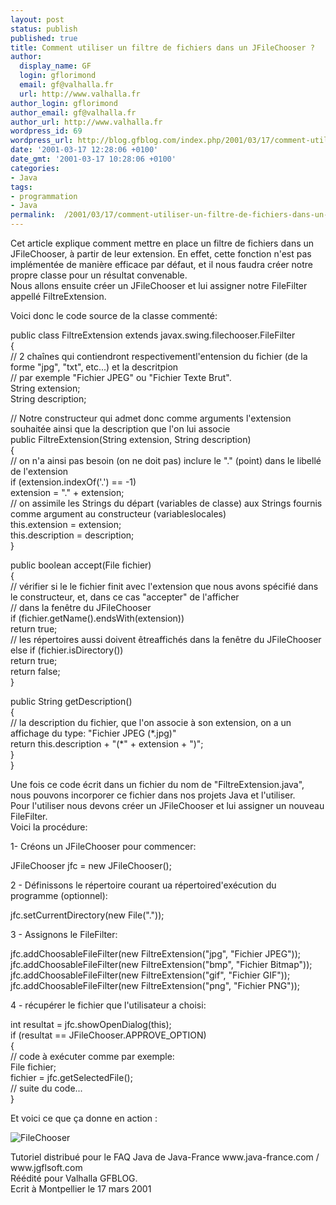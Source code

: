 ```yaml
---
layout: post
status: publish
published: true
title: Comment utiliser un filtre de fichiers dans un JFileChooser ?
author:
  display_name: GF
  login: gflorimond
  email: gf@valhalla.fr
  url: http://www.valhalla.fr
author_login: gflorimond
author_email: gf@valhalla.fr
author_url: http://www.valhalla.fr
wordpress_id: 69
wordpress_url: http://blog.gfblog.com/index.php/2001/03/17/comment-utiliser-un-filtre-de-fichiers-dans-un-jfilechooser/
date: '2001-03-17 12:28:06 +0100'
date_gmt: '2001-03-17 10:28:06 +0100'
categories:
- Java
tags:
- programmation
- Java
permalink:  /2001/03/17/comment-utiliser-un-filtre-de-fichiers-dans-un-jfilechooser/
---
```

<p>Cet article explique comment mettre en place un filtre de fichiers dans un JFileChooser, &agrave; partir de leur extension. En effet, cette fonction n'est pas impl&eacute;ment&eacute;e de mani&egrave;re efficace par d&eacute;faut, et il nous faudra cr&eacute;er notre propre classe pour un r&eacute;sultat convenable.<br />
  Nous allons ensuite cr&eacute;er un JFileChooser et lui assigner notre FileFilter appell&eacute; FiltreExtension.</p>
<p>Voici donc le code source de la classe comment&eacute;:</p>
<p class="Code">public class FiltreExtension extends javax.swing.filechooser.FileFilter<br />
  {<br />
  // 2 cha&icirc;nes qui contiendront respectivementl'entension du fichier (de la forme &quot;jpg&quot;, &quot;txt&quot;, etc...) et la descritpion<br />
  // par exemple &quot;Fichier JPEG&quot; ou &quot;Fichier Texte Brut&quot;.<br />
  String extension;<br />
String description;</p>
<p class="Code">// Notre constructeur qui admet donc comme arguments l'extension souhait&eacute;e ainsi que la description que l'on lui associe<br />
  public FiltreExtension(String extension, String description)<br />
  {<br />
  // on n'a ainsi pas besoin (on ne doit pas) inclure le &quot;.&quot; (point) dans le libell&eacute; de l'extension<br />
  if (extension.indexOf('.') == -1)<br />
  extension = &quot;.&quot; + extension;<br />
  // on assimile les Strings du d&eacute;part (variables de classe) aux Strings fournis comme argument au constructeur (variableslocales)<br />
  this.extension = extension;<br />
  this.description = description;<br />
  }</p>
<p class="Code"> public boolean accept(File fichier)<br />
  {<br />
  // v&eacute;rifier si le le fichier finit avec l'extension que nous avons sp&eacute;cifi&eacute; dans le constructeur, et, dans ce cas &quot;accepter&quot; de l'afficher<br />
  // dans la fen&ecirc;tre du JFileChooser<br />
  if (fichier.getName().endsWith(extension))<br />
  return true;<br />
  // les r&eacute;pertoires aussi doivent &ecirc;treaffich&eacute;s dans la fen&ecirc;tre du JFileChooser<br />
  else if (fichier.isDirectory())<br />
  return true;<br />
  return false;<br />
  }</p>
<p class="Code"> public String getDescription()<br />
  {<br />
  // la description du fichier, que l'on associe &agrave; son extension, on a un affichage du type: &quot;Fichier JPEG (*.jpg)&quot;<br />
  return this.description + &quot;(*&quot; + extension + &quot;)&quot;;<br />
  }<br />
}</p>
<p> Une fois ce code &eacute;crit dans un fichier du nom de &quot;FiltreExtension.java&quot;, nous pouvons incorporer ce fichier dans nos projets Java et l'utiliser.<br />
  Pour l'utiliser nous devons cr&eacute;er un JFileChooser et lui assigner un nouveau FileFilter.<br />
  Voici la proc&eacute;dure:</p>
<p>1- Cr&eacute;ons un JFileChooser pour commencer: </p>
<p class="Code">JFileChooser jfc = new JFileChooser();</p>
<p>2 - D&eacute;finissons le r&eacute;pertoire courant ua r&eacute;pertoired'ex&eacute;cution du programme (optionnel):</p>
<p class="Code">jfc.setCurrentDirectory(new File(&quot;.&quot;));</p>
<p>3 - Assignons le FileFilter:</p>
<p class="Code">jfc.addChoosableFileFilter(new FiltreExtension(&quot;jpg&quot;, &quot;Fichier JPEG&quot;));<br />
  jfc.addChoosableFileFilter(new FiltreExtension(&quot;bmp&quot;, &quot;Fichier Bitmap&quot;));<br />
  jfc.addChoosableFileFilter(new FiltreExtension(&quot;gif&quot;, &quot;Fichier GIF&quot;));<br />
  jfc.addChoosableFileFilter(new FiltreExtension(&quot;png&quot;, &quot;Fichier PNG&quot;));</p>
<p>4 - r&eacute;cup&eacute;rer le fichier que l'utilisateur a choisi:</p>
<p class="Code">int resultat = jfc.showOpenDialog(this);<br />
  if (resultat == JFileChooser.APPROVE_OPTION)<br />
  {<br />
  // code &agrave; ex&eacute;cuter comme par exemple:<br />
  File fichier;<br />
  fichier = jfc.getSelectedFile();<br />
  // suite du code...<br />
  }</p>
<p>Et voici ce que &ccedil;a donne en action :</p>
<p><img alt="FileChooser" src="./ressources/java/old/faq/filtre_extension/filtre_extension.jpg" /></p>
<p>Tutoriel distribu&eacute; pour le FAQ Java de Java-France www.java-france.com / www.jgflsoft.com<br />
  R&eacute;&eacute;dit&eacute; pour Valhalla GFBLOG. <br />
  Ecrit &agrave; Montpellier le 17 mars 2001</p>
